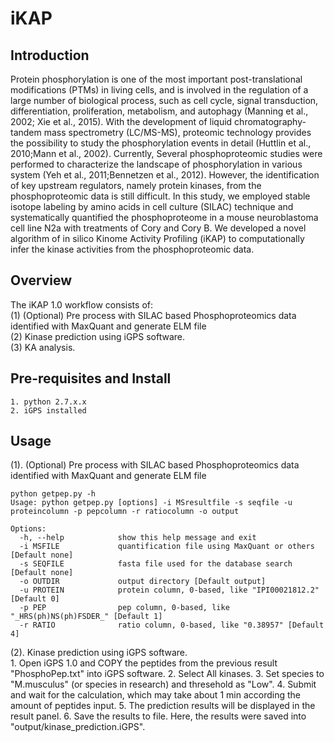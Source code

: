 # iKAP

Introduction
------------
Protein phosphorylation is one of the most important post-translational modifications (PTMs) in living cells, and is involved in the regulation of a large number of biological process, such as cell cycle, signal transduction, differentiation, proliferation, metabolism, and autophagy (Manning et al., 2002; Xie et al., 2015). With the development of liquid chromatography-tandem mass spectrometry (LC/MS-MS), proteomic technology provides the possibility to study the phosphorylation events in detail (Huttlin et al., 2010;Mann et al., 2002). Currently, Several phosphoproteomic studies were performed to characterize the landscape of phosphorylation in various system (Yeh et al., 2011;Bennetzen et al., 2012). However, the identification of key upstream regulators, namely protein kinases, from the phosphoproteomic data is still difficult. In this study, we employed stable isotope labeling by amino acids in cell culture (SILAC) technique and systematically quantified the phosphoproteome in a mouse neuroblastoma cell line N2a with treatments of Cory and Cory B. We developed a novel algorithm of in silico Kinome Activity Profiling (iKAP) to computationally infer the kinase activities from the phosphoproteomic data.

Overview
------------
The iKAP 1.0 workflow consists of: <br />
(1) (Optional) Pre process with SILAC based Phosphoproteomics data identified with MaxQuant and generate ELM file <br />
(2) Kinase prediction using iGPS software. <br />
(3) KA analysis.<br />

Pre-requisites and Install
------------
    1. python 2.7.x.x
	2. iGPS installed

Usage
------------
(1). (Optional) Pre process with SILAC based Phosphoproteomics data identified with MaxQuant and generate ELM file <br />
```
python getpep.py -h
Usage: python getpep.py [options] -i MSresultfile -s seqfile -u proteincolumn -p pepcolumn -r ratiocolumn -o output

Options:
  -h, --help            show this help message and exit
  -i MSFILE				quantification file using MaxQuant or others [Default none]
  -s SEQFILE			fasta file used for the database search [Default none]
  -o OUTDIR				output directory [Default output]
  -u PROTEIN            protein column, 0-based, like "IPI00021812.2" [Default 0]
  -p PEP                pep column, 0-based, like "_HRS(ph)NS(ph)FSDER_" [Default 1]
  -r RATIO              ratio column, 0-based, like "0.38957" [Default 4]
```

(2). Kinase prediction using iGPS software. <br />
    1. Open iGPS 1.0 and COPY the peptides from the previous result "PhosphoPep.txt" into iGPS software. 
    2. Select All kinases. 
    3. Set species to "M.musculus" (or species in research) and thresehold as "Low". 
    4. Submit and wait for the calculation, which may take about 1 min according the amount of peptides input. 
    5. The prediction results will be displayed in the result panel. 
    6. Save the results to file. Here, the results were saved into "output/kinase_prediction.iGPS".

